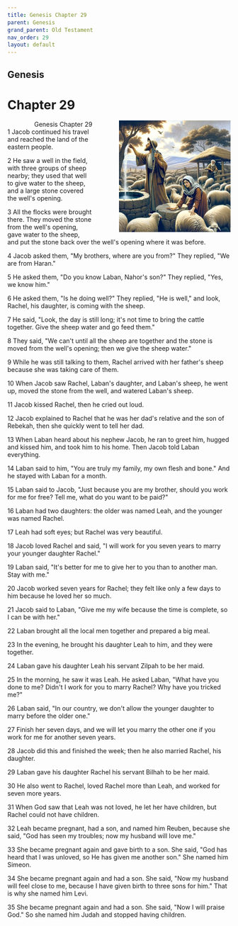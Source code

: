```yaml
---
title: Genesis Chapter 29
parent: Genesis
grand_parent: Old Testament
nav_order: 29
layout: default
---
```


## Genesis

# Chapter 29

<div style="clear: both; text-align: right;">
    <img src="/assets/Image/Genesis/500/29.jpg" alt="Genesis Chapter 29" class="chapter-image" style="max-width: 50%; height: auto; float: right; margin: 0 0 10px 10px; padding-left: 10%;">
    <figcaption style="font-size: 14px;">Genesis Chapter 29</figcaption>
</div>
1 Jacob continued his travel and reached the land of the eastern people.

2 He saw a well in the field, with three groups of sheep nearby; they used that well to give water to the sheep, and a large stone covered the well's opening.

3 All the flocks were brought there. They moved the stone from the well's opening, gave water to the sheep, and put the stone back over the well's opening where it was before.

4 Jacob asked them, "My brothers, where are you from?" They replied, "We are from Haran."

5 He asked them, "Do you know Laban, Nahor's son?" They replied, "Yes, we know him."

6 He asked them, "Is he doing well?" They replied, "He is well," and look, Rachel, his daughter, is coming with the sheep.

7 He said, "Look, the day is still long; it's not time to bring the cattle together. Give the sheep water and go feed them."

8 They said, "We can't until all the sheep are together and the stone is moved from the well's opening; then we give the sheep water."

9 While he was still talking to them, Rachel arrived with her father's sheep because she was taking care of them.

10 When Jacob saw Rachel, Laban's daughter, and Laban's sheep, he went up, moved the stone from the well, and watered Laban's sheep.

11 Jacob kissed Rachel, then he cried out loud.

12 Jacob explained to Rachel that he was her dad's relative and the son of Rebekah, then she quickly went to tell her dad.

13 When Laban heard about his nephew Jacob, he ran to greet him, hugged and kissed him, and took him to his home. Then Jacob told Laban everything.

14 Laban said to him, "You are truly my family, my own flesh and bone." And he stayed with Laban for a month.

15 Laban said to Jacob, "Just because you are my brother, should you work for me for free? Tell me, what do you want to be paid?"

16 Laban had two daughters: the older was named Leah, and the younger was named Rachel.

17 Leah had soft eyes; but Rachel was very beautiful.

18 Jacob loved Rachel and said, "I will work for you seven years to marry your younger daughter Rachel."

19 Laban said, "It's better for me to give her to you than to another man. Stay with me."

20 Jacob worked seven years for Rachel; they felt like only a few days to him because he loved her so much.

21 Jacob said to Laban, "Give me my wife because the time is complete, so I can be with her."

22 Laban brought all the local men together and prepared a big meal.

23 In the evening, he brought his daughter Leah to him, and they were together.

24 Laban gave his daughter Leah his servant Zilpah to be her maid.

25 In the morning, he saw it was Leah. He asked Laban, "What have you done to me? Didn't I work for you to marry Rachel? Why have you tricked me?"

26 Laban said, "In our country, we don't allow the younger daughter to marry before the older one."

27 Finish her seven days, and we will let you marry the other one if you work for me for another seven years.

28 Jacob did this and finished the week; then he also married Rachel, his daughter.

29 Laban gave his daughter Rachel his servant Bilhah to be her maid.

30 He also went to Rachel, loved Rachel more than Leah, and worked for seven more years.

31 When God saw that Leah was not loved, he let her have children, but Rachel could not have children.

32 Leah became pregnant, had a son, and named him Reuben, because she said, "God has seen my troubles; now my husband will love me."

33 She became pregnant again and gave birth to a son. She said, "God has heard that I was unloved, so He has given me another son." She named him Simeon.

34 She became pregnant again and had a son. She said, "Now my husband will feel close to me, because I have given birth to three sons for him." That is why she named him Levi.

35 She became pregnant again and had a son. She said, "Now I will praise God." So she named him Judah and stopped having children.


